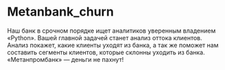 # Metanbank_churn
Наш банк в срочном порядке ищет аналитиков уверенным владением «Python». Вашей главной задачей станет анализ оттока клиентов. Анализ покажет, какие клиенты уходят из банка, а так же поможет нам составить сегменты клиентов, которые склонны уходить из банка.
«Метанпромбанк» — деньги не пахнут!
